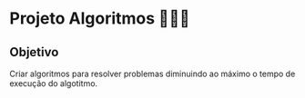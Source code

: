 # Projeto Algoritmos 👨🏻‍💻

## Objetivo
Criar algoritmos para resolver problemas diminuindo ao máximo o tempo de execução do algotitmo.
